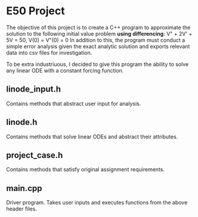 # E50 Project
The objective of this project is to create a C++ program to approximate the solution to the following initial value problem **using differencing**:
V" + 2V' + 5V = 50, V(0) = V"(0) = 0
In addition to this, the program must conduct a simple error analysis given the exact analytic solution and exports relevant data into csv files for investigation. 

To be extra industriuous, I decided to give this program the ability to solve any linear ODE with a constant forcing function.


## linode_input.h
Contains methods that abstract user input for analysis.

## linode.h
Contains methods that solve linear ODEs and abstract their attributes.

## project_case.h
Contains methods that satisfy original assignment requirements.

## main.cpp
Driver program. Takes user inputs and executes functions from the above header files.
